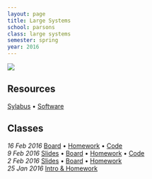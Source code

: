 ```yaml
---
layout: page
title: Large Systems
school: parsons
class: large systems
semester: spring
year: 2016
---
```


![](http://clipartfreefor.com/cliparts/internet-clipart/cliparti1_internet-clipart_02.jpg)

## Resources

[Sylabus](syllabus.pdf) &bull; [Software](software)

## Classes

*16 Feb 2016* [Board](week-4/board) &bull; [Homework](week-4/homework) &bull; [Code](https://gist.github.com/nasser/88dde9d1d5c42730cf61)  
*9 Feb 2016* [Slides](week-3/slides) &bull; [Board](week-3/board) &bull; [Homework](week-3/homework) &bull; [Code](https://gist.github.com/nasser/dc6c9b25628426acfe32)  
*2 Feb 2016* [Slides](week-2/slides) &bull; [Board](week-2/board) &bull; [Homework](week-2/homework)  
*25 Jan 2016* [Intro & Homework](week-1/intro)  